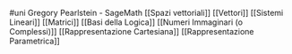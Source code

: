 #uni 
Gregory Pearlstein - SageMath
[[Spazi vettoriali]] 
[[Vettori]]
[[Sistemi Lineari]]
[[Matrici]]
[[Basi della Logica]]
[[Numeri Immaginari (o Complessi)]]
[[Rappresentazione Cartesiana]] [[Rappresentazione Parametrica]] 